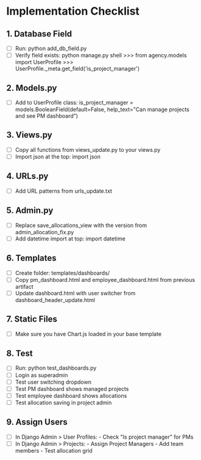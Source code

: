 # Implementation Checklist

## 1. Database Field
- [ ] Run: python add_db_field.py
- [ ] Verify field exists: python manage.py shell
      >>> from agency.models import UserProfile
      >>> UserProfile._meta.get_field('is_project_manager')

## 2. Models.py
- [ ] Add to UserProfile class:
      is_project_manager = models.BooleanField(default=False, help_text="Can manage projects and see PM dashboard")

## 3. Views.py
- [ ] Copy all functions from views_update.py to your views.py
- [ ] Import json at the top: import json

## 4. URLs.py
- [ ] Add URL patterns from urls_update.txt

## 5. Admin.py
- [ ] Replace save_allocations_view with the version from admin_allocation_fix.py
- [ ] Add datetime import at top: import datetime

## 6. Templates
- [ ] Create folder: templates/dashboards/
- [ ] Copy pm_dashboard.html and employee_dashboard.html from previous artifact
- [ ] Update dashboard.html with user switcher from dashboard_header_update.html

## 7. Static Files
- [ ] Make sure you have Chart.js loaded in your base template

## 8. Test
- [ ] Run: python test_dashboards.py
- [ ] Login as superadmin
- [ ] Test user switching dropdown
- [ ] Test PM dashboard shows managed projects
- [ ] Test employee dashboard shows allocations
- [ ] Test allocation saving in project admin

## 9. Assign Users
- [ ] In Django Admin > User Profiles:
      - Check "Is project manager" for PMs
- [ ] In Django Admin > Projects:
      - Assign Project Managers
      - Add team members
      - Test allocation grid
